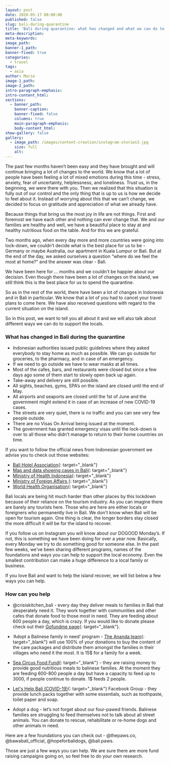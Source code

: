 ```yaml
---
layout: post
date: 2020-05-17 00:00:00
published: false
slug: bali-during-quarantine
title: 'Bali during quarantine: what has changed and what we can do to help'
meta-description:
meta-keywords:
image_path:
banner-1_path:
banner-fixed: true
categories:
  - travel
tags:
  - asia
author: Marie
image-1_path:
image-2_path:
intro-paragraph-emphasis:
intro-content_html:
sections:
  - banner_path:
    banner-caption:
    banner-fixed: false
    columns: true
    main-paragraph-emphasis:
    body-content_html:
show-gallery: false
gallery:
  - image_path: /images/content-creation/instagram-stories3.jpg
    size: full
    alt:
---
```


The past few months haven’t been easy and they have brought and will continue bringing a lot of changes to the world. We know that a lot of people have been feeling a lot of mixed emotions during this time - stress, anxiety, fear of uncertainty, helplessness, and loneliness. Trust us, in the beginning, we were there with you. Then we realized that this situation is fully out of our control and the only thing that is up to us is how we decide to feel about it. Instead of worrying about this that we can’t change, we decided to focus on gratitude and appreciation of what we already have.&nbsp;

Because things that bring us the most joy in life are not things. First and foremost we have each other and nothing can ever change that. We and our families are healthy and well, we have a beautiful place to stay at and healthy nutritious food on the table. And for this we are grateful.

Two months ago, when every day more and more countries were going into lock-down, we couldn’t decide what is the best place for us to be - Germany or maybe Australia, our apartment in Kuala Lumpur or Bali. But at the end of the day, we asked ourselves a question “where do we feel the most at home?” and the answer was clear - Bali.&nbsp;

We have been here for … months and we couldn’t be happier about our decision. Even though there have been a lot of changes on the island, we still think this is the best place for us to spend the quarantine.&nbsp;

So as in the rest of the world, there have been a lot of changes in Indonesia and in Bali in particular. We know that a lot of you had to cancel your travel plans to come here. We have also received questions with regard to the current situation on the island.

So in this post, we want to tell you all about it and we will also talk about different ways we can do to support the locals.

### What has changed in Bali during the quarantine

* Indonesian authorities issued public guidelines where they asked everybody to stay home as much as possible. We can go outside for groceries, to the pharmacy, and in case of an emergency.
* If we need to go outside we have to wear masks at all times.&nbsp;
* Most of the cafes, bars, and restaurants were closed but since a few days ago some of them start to slowly open back up again.
* Take-away and delivery are still possible.
* All sights, beaches, gyms, SPA’s on the island are closed until the end of May.
* All airports and seaports are closed until the 1st of June and the government might extend it in case of an increase of new COVID-19 cases.&nbsp;
* The streets are very quiet, there is no traffic and you can see very few people outside.
* There are no Visas On Arrival being issued at the moment.
* The government has granted emergency visas until the lock-down is over to all those who didn’t manage to return to their home countries on time.&nbsp;

If you want to follow the official news from Indonesian government we advise you to check out those websites:

* [<u>Bali Hotel Association</u>](https://www.balihotelsassociation.com/important-updates/thesituation/){: target="_blank"}
* [<u>Map and data showing cases in Bali</u>](https://pendataan.baliprov.go.id/){: target="_blank"}
* [<u>Ministry of Health Indonesia</u>](https://infeksiemerging.kemkes.go.id/){: target="_blank"}
* [<u>Ministry of Foreign Affairs&nbsp;</u>](https://kemlu.go.id/portal/en/berita){: target="_blank"}
* [<u>World Health Organisation</u>](https://www.who.int/){: target="_blank"}

Bali locals are being hit much harder than other places by this lockdown because of their reliance on the tourism industry. As you can imagine there are barely any tourists here. Those who are here are either locals or foreigners who permanently live in Bali. We don't know when Bali will be open for tourism again. One thing is clear, the longer borders stay closed the more difficult it will be for the island to recover.&nbsp;

If you follow us on Instagram you will know about our DOGOOD Monday’s. If not, this is something we have been doing for over a year now. Basically, every Monday we try to do something good for someone else. In the past few weeks, we’ve been sharing different programs, names of the foundations and ways you can help to support the local economy. Even the smallest contribution can make a huge difference to a local family or business.&nbsp;

If you love Bali and want to help the island recover, we will list below a few ways you can help.&nbsp;

### How can you help

* @crisiskitchen\_bali - every day they deliver meals to families in Bali that desperately need it. They work together with communities and other cafes that donate food to those most in need. They are feeding about 600 people a day, which is crazy. If you would like to donate please check out their [<u>Gofundme page</u>](https://www.gofundme.com/f/crisis-kitchen-bali){: target="_blank"}.

* ‘Adopt a Balinese family in need’ program - [<u>The Ananda team</u>](https://www.anandasoul.com/products/support-a-balinese-family){: target="_blank"} will use 100% of your donations to buy the content of the care packages and distribute them amongst the families in their villages who need it the most. It is 15$ for a family for a week.

* [Sea Circus Food Fund](https://seacircus-bali.com/){: target="_blank"} - they are raising money to provide good nutritious meals to balinese families. At the moment they are feeding 600-800 people a day but have a capacity to feed up to 3000, if people continue to donate. 1$ feeds 2 people.

* [Let's Help Bali (COVID-19)](https://www.facebook.com/groups/1528619800646703/){: target="_blank"} Facebook Group - they provide lunch packs together with some essentials, such as toothpaste, toilet paper and soap.

* Adopt a dog - let’s not forget about our four-pawed friends. Balinese families are struggling to feed themselves not to talk about all street animals. You can donate to rescue, rehabilitate or re-home dogs and other animals in need.

Here are a few foundations you can check out - @thepaws.co, @bawabali\_official, @hopeforbalidogs, @bali.paws.

Those are just a few ways you can help. We are sure there are more fund raising campaigns going on, so feel free to do your own research.&nbsp;